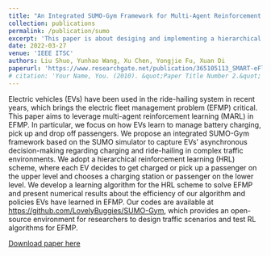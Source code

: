 ```yaml
---
title: "An Integrated SUMO-Gym Framework for Multi-Agent Reinforcement Learning in Electric Fleet Management Problem"
collection: publications
permalink: /publication/sumo
excerpt: 'This paper is about desiging and implementing a hierarchical reinforcement learning (HRL) scheme to solve the electric fleet management problem (EFMP), with focus on how EVs learn to manage battery charging, pick up and drop off passengers.'
date: 2022-03-27
venue: 'IEEE ITSC'
authors: Liu Shuo, Yunhao Wang, Xu Chen, Yongjie Fu, Xuan Di
paperurl: 'https://www.researchgate.net/publication/365105113_SMART-eFlo_An_Integrated_SUMO-Gym_Framework_for_Multi-Agent_Reinforcement_Learning_in_Electric_Fleet_Management_Problem'
# citation: 'Your Name, You. (2010). &quot;Paper Title Number 2.&quot; <i>Journal 1</i>. 1(2).'
---
```

Electric vehicles (EVs) have been used in the ride-hailing system in recent years, which brings the electric fleet management problem (EFMP) critical. This paper aims to leverage multi-agent reinforcement learning (MARL) in EFMP. In particular, we focus on how EVs learn to manage battery charging, pick up and drop off passengers. We propose an integrated SUMO-Gym framework based on the SUMO simulator to capture EVs’ asynchronous decision-making regarding charging and ride-hailing in complex traffic environments. We adopt a hierarchical reinforcement learning (HRL) scheme, where each EV decides to get charged or pick up a passenger on the upper level and chooses a charging station or passenger on the lower level. We develop a learning algorithm for the HRL scheme to solve EFMP and present numerical results about the efficiency of our algorithm and policies EVs have learned in EFMP. Our codes are available at https://github.com/LovelyBuggies/SUMO-Gym, which provides an open-source environment for researchers to design traffic scenarios and test RL algorithms for EFMP.

[Download paper here](https://www.researchgate.net/publication/365110172_Fleet_Management_and_Charging_Scheduling_for_Shared_Mobility-on-demand_System_A_Systematic_Review/fulltext/6365198c431b1f53006d629e/Fleet-Management-and-Charging-Scheduling-for-Shared-Mobility-on-demand-System-A-Systematic-Review.pdf?origin=publicationDetail&_rtd=eyJjb250ZW50SW50ZW50Ijoic2ltaWxhciJ9)

<!-- Recommended citation: Your Name, You. (2010). "Paper Title Number 2." <i>Journal 1</i>. 1(2). -->